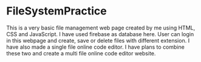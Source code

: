 # FileSystemPractice
This is a very basic file management web page created by me using HTML, CSS and JavaScript. I have used firebase as database here. User can login in this webpage and create, save or delete files with different extension. I have also made a single file online code editor. I have plans to combine these two and create a multi file online code editor website. 
